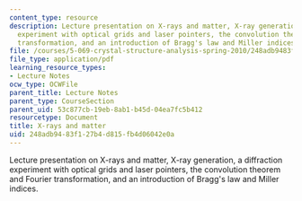 ```yaml
---
content_type: resource
description: Lecture presentation on X-rays and matter, X-ray generation, a diffraction
  experiment with optical grids and laser pointers, the convolution theorem and Fourier
  transformation, and an introduction of Bragg's law and Miller indices.
file: /courses/5-069-crystal-structure-analysis-spring-2010/248adb9483f127b4d815fb4d06042e0a_diffrac_handout1.pdf
file_type: application/pdf
learning_resource_types:
- Lecture Notes
ocw_type: OCWFile
parent_title: Lecture Notes
parent_type: CourseSection
parent_uid: 53c877cb-19eb-8ab1-b45d-04ea7fc5b412
resourcetype: Document
title: X-rays and matter
uid: 248adb94-83f1-27b4-d815-fb4d06042e0a
---
```

Lecture presentation on X-rays and matter, X-ray generation, a diffraction experiment with optical grids and laser pointers, the convolution theorem and Fourier transformation, and an introduction of Bragg's law and Miller indices.

